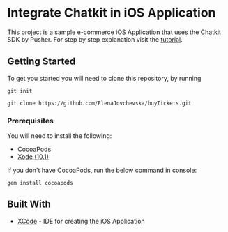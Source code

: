 # Integrate Chatkit in iOS Application  

This project is a sample e-commerce iOS Application that uses the Chatkit SDK by Pusher. 
For step by step explanation visit the [tutorial](). 

## Getting Started

To get you started you will need to clone this repository, by running

```
git init
```

```
git clone https://github.com/ElenaJovchevska/buyTickets.git
```

### Prerequisites

You will need to install the following:

- CocoaPods
- [Xode (10.1)](https://developer.apple.com/xcode/)

If you don't have CocoaPods, run the below command in console:

```
gem install cocoapods
```


## Built With

* [XCode](https://developer.apple.com/xcode/) - IDE for creating the iOS Application
